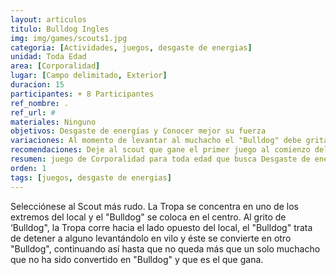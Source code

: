 ```yaml
---
layout: articulos
titulo: Bulldog Ingles
img: img/games/scouts1.jpg
categoria: [Actividades, juegos, desgaste de energias]
unidad: Toda Edad
area: [Corporalidad]
lugar: [Campo delimitado, Exterior]
duracion: 15
participantes: + 8 Participantes
ref_nombre: .
ref_url: #
materiales: Ninguno
objetivos: Desgaste de energías y Conocer mejor su fuerza
variaciones: Al momento de levantar al muchacho el "Bulldog" debe gritar "... 1, 2, 3 Bulldog Ingles"
recomendaciones: Deje al scout que gane el primer juego al comienzo del segundo en caso que lo repita.
resumen: juego de Corporalidad para toda edad que busca Desgaste de energías y que el niño o joven logre Conocer mejor su fuerza
orden: 1
tags: [juegos, desgaste de energias]
---
```

Selecciónese al Scout más rudo. La Tropa se concentra en uno de los extremos del local y el "Bulldog" se coloca en el centro. Al grito de ‘Bulldog", la Tropa corre hacia el lado opuesto del local, el "Bulldog" trata de detener a alguno levantándolo en vilo y éste se convierte en otro "Bulldog", continuando así hasta que no queda más que un solo muchacho que no ha sido convertido en "Bulldog" y que es el que gana.